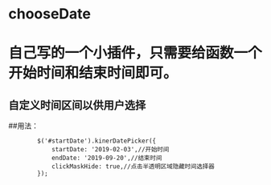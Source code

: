 # chooseDate

# 自己写的一个小插件，只需要给函数一个开始时间和结束时间即可。
## 自定义时间区间以供用户选择

##用法：
```
        $('#startDate').kinerDatePicker({
            startDate: '2019-02-03',//开始时间
            endDate: '2019-09-20',//结束时间
            clickMaskHide: true,//点击半透明区域隐藏时间选择器
        });
```


